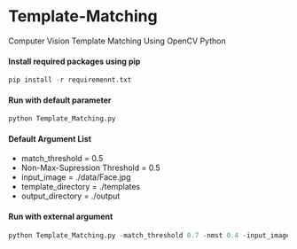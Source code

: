 # Template-Matching
Computer Vision Template Matching Using OpenCV Python

#### Install required packages using pip

```python
pip install -r requiremennt.txt
```

#### Run with default parameter
```python
python Template_Matching.py
```

#### Default Argument List
* match_threshold = 0.5
* Non-Max-Supression Threshold = 0.5
* input_image = ./data/Face.jpg
* template_directory = ./templates
* output_directory = ./output


#### Run with external argument
```python
python Template_Matching.py -match_threshold 0.7 -nmst 0.4 -input_image ./data/Face.jpg -template_directory ./templates -output ./output
```
